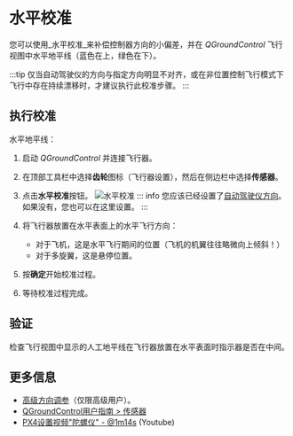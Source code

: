 # 水平校准

您可以使用_水平校准_来补偿控制器方向的小偏差，并在 _QGroundControl_ 飞行视图中水平地平线（蓝色在上，绿色在下）。

:::tip
仅当自动驾驶仪的方向与指定方向明显不对齐，或在非位置控制飞行模式下飞行中存在持续漂移时，才建议执行此校准步骤。
:::

## 执行校准

水平地平线：

1. 启动 _QGroundControl_ 并连接飞行器。
1. 在顶部工具栏中选择**齿轮**图标（飞行器设置），然后在侧边栏中选择**传感器**。
1. 点击**水平校准**按钮。
   ![水平校准](../../assets/qgc/setup/sensor/sensor_level_horizon.png)
   ::: info
   您应该已经设置了[自动驾驶仪方向](../config/flight_controller_orientation.md)。如果没有，您也可以在这里设置。
   :::
1. 将飞行器放置在水平表面上的水平飞行方向：

   - 对于飞机，这是水平飞行期间的位置（飞机的机翼往往略微向上倾斜！）
   - 对于多旋翼，这是悬停位置。

1. 按**确定**开始校准过程。
1. 等待校准过程完成。

## 验证

检查飞行视图中显示的人工地平线在飞行器放置在水平表面时指示器是否在中间。

## 更多信息

- [高级方向调参](../advanced_config/advanced_flight_controller_orientation_leveling.md)（仅限高级用户）。
- [QGroundControl用户指南 > 传感器](https://docs.qgroundcontrol.com/master/en/qgc-user-guide/setup_view/sensors_px4.html#level-horizon)
- [PX4设置视频"陀螺仪" - @1m14s](https://youtu.be/91VGmdSlbo4?t=1m14s) (Youtube)

